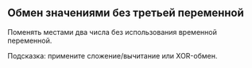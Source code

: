 ## Обмен значениями без третьей переменной

Поменять местами два числа без использования временной переменной.

Подсказка: примените сложение/вычитание или XOR-обмен.